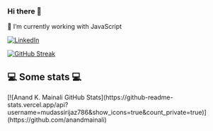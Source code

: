 ### Hi there 👋

<!--
**mudassirijaz786/mudassirijaz786** is a ✨ _special_ ✨ repository because its `README.md` (this file) appears on your GitHub profile.
[![Braydon's GitHub Banner](./assets/GitHubHeader.png)](https://braydoncoyer.dev)

Here are some ideas to get you started:

- 🔭 I’m currently working on ...
- 🌱 I’m currently learning ...
- 👯 I’m looking to collaborate on ...
- 🤔 I’m looking for help with ...
- 💬 Ask me about ...
- 📫 How to reach me: ...
- 😄 Pronouns: ...
- ⚡ Fun fact: ...
-->
🔭 I’m currently working with JavaScript



[![LinkedIn](https://img.shields.io/badge/LinkedIn-orange?style=flat&logo=linkedin&labelColor=orange)](https://www.linkedin.com/in/mudassirijaz786)



[![GitHub Streak](https://github-readme-streak-stats.herokuapp.com/?user=mudassirijaz786)](https://github.com/mudassirijaz786/github-readme-streak-stats)


<h2>💻 Some stats 💻</h2>
[![Anand K. Mainali GitHub Stats](https://github-readme-stats.vercel.app/api?username=mudassirijaz786&show_icons=true&count_private=true)](https://github.com/anandmainali)
